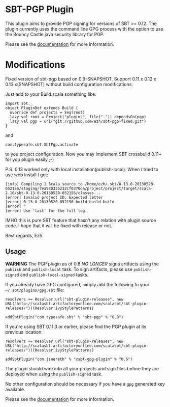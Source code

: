 # SBT-PGP Plugin

This plugin aims to provide PGP signing for versions of SBT >= 0.12.
The plugin currently uses the command line GPG process with the option to use the Bouncy Castle java security library for PGP.

Please see the [documentation](http://scala-sbt.org/sbt-pgp) for more information.

# Modifications

Fixed version of sbt-pgp based on 0.9-SNAPSHOT. Support 0.11.x 0.12.x 0.13.x(SNAPSHOT) without build configuration modifications.

Just add to your Build.scala something like:

    import sbt._
    object PluginDef extends Build {
      override def projects = Seq(root)
      lazy val root = Project("plugins", file(".")) dependsOn(pgp)
      lazy val pgp = uri("git://github.com/ezh/sbt-pgp-fixed.git")
    }

and

    com.typesafe.sbt.SbtPgp.activate

to you project configuration. Now you may implement SBT crossbuild 0.11+ for you plugin easily ;-)

P.S. 0.13 worked only with local installation(publish-local). When I tried to use web install I got:

    [info] Compiling 1 Scala source to /home/ezh/.sbt/0.13.0-20130520-052156/staging/7ea980335232cf0370da/project/project/target/scala-2.10/sbt-0.13.0-20130520-052156/classes...
    [error] Invalid project ID: Expected letter
    [error] 0-13-0-20130520-052156-build-build-build
    [error] ^
    [error] Use 'last' for the full log.
    
IMHO this is pure SBT feature that hasn't any relation with plugin source code. I hope that it will be fixed with release or not.

Best regards, Ezh.

## Usage

**WARNING** The PGP plugin as of 0.8 *NO LONGER* signs artifacts using the `publish` and `publish-local` task.  To sign artifacts, please use `publish-signed` and `publish-local-signed` tasks.



If you already have GPG configured, simply add the following to your `~/.sbt/plugins/gpg.sbt` file:

    resolvers += Resolver.url("sbt-plugin-releases", new URL("http://scalasbt.artifactoryonline.com/scalasbt/sbt-plugin-releases/"))(Resolver.ivyStylePatterns)
    
    addSbtPlugin("com.typesafe.sbt" % "sbt-pgp" % "0.8")


If you're using SBT 0.11.3 or earlier, please find the PGP plugin at its previous location:

    resolvers += Resolver.url("sbt-plugin-releases", new URL("http://scalasbt.artifactoryonline.com/scalasbt/sbt-plugin-releases/"))(Resolver.ivyStylePatterns)
 
    addSbtPlugin("com.jsuereth" % "xsbt-gpg-plugin" % "0.6")

The plugin should wire into all your projects and sign files before they are deployed when using the `publish-signed` task.

No other configuration should be necessary if you have a `gpg` generated key available.

Please see the [documentation](http://scala-sbt.org/sbt-pgp) for more information.
